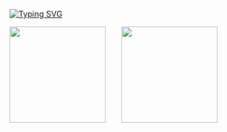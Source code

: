 <a href="https://git.io/typing-svg"><img src="https://readme-typing-svg.herokuapp.com?font=Fira+Code&size=18&pause=1000&color=000000&center=true&vCenter=true&width=435&lines=%F0%9F%94%88Code+is+a+tool%2C+thought+is+the+essence" alt="Typing SVG" /></a>

<div align="">
<span> </span>
<img height="170px" src="https://github-readme-stats.vercel.app/api?username=deerlulu" /><span>  </span><img height="170px" src="https://github-readme-stats.vercel.app/api/top-langs/?username=deerlulu&layout=compact&langs_count=8" />
<span> </span>
</div>
